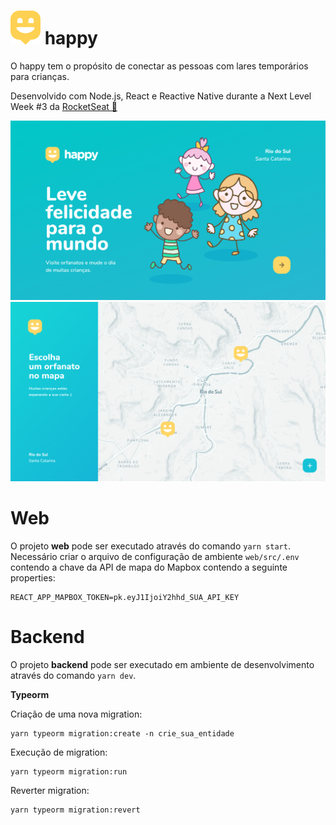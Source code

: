 # ![Mapa](screens/Icon.jpg) happy
O happy tem o propósito de conectar as pessoas com lares temporários para crianças.

Desenvolvido com Node.js, React e Reactive Native durante a Next Level Week #3 da [RocketSeat 🚀](https://rocketseat.com.br/)

![Home](screens/Home.jpg)
![Mapa](screens/Mapa.jpg)

# Web
O projeto **web** pode ser executado através do comando `yarn start`.
Necessário criar o arquivo de configuração de ambiente `web/src/.env` contendo a chave da API de mapa do Mapbox contendo a seguinte properties:

```properties
REACT_APP_MAPBOX_TOKEN=pk.eyJ1IjoiY2hhd_SUA_API_KEY
```

# Backend
O projeto **backend** pode ser executado em ambiente de desenvolvimento através do comando `yarn dev`.

**Typeorm**

Criação de uma nova migration:

```properties
yarn typeorm migration:create -n crie_sua_entidade
```

Execução de migration:

```properties
yarn typeorm migration:run
```

Reverter migration:

```properties
yarn typeorm migration:revert   
```